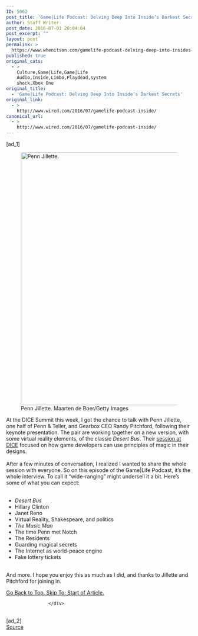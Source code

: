 ```yaml
---
ID: 5062
post_title: 'Game|Life Podcast: Delving Deep Into Inside‘s Darkest Secrets'
author: Staff Writer
post_date: 2016-07-01 20:04:04
post_excerpt: ""
layout: post
permalink: >
  https://www.whenitson.com/gamelife-podcast-delving-deep-into-insides-darkest-secrets/
published: true
original_cats:
  - >
    Culture,Game|Life,Game|Life
    Audio,Inside,Limbo,Playdead,system
    shock,Xbox One
original_title:
  - 'Game|Life Podcast: Delving Deep Into Inside‘s Darkest Secrets'
original_link:
  - >
    http://www.wired.com/2016/07/gamelife-podcast-inside/
canonical_url:
  - >
    http://www.wired.com/2016/07/gamelife-podcast-inside/
---
```

 [ad_1]
<br><div id="start-of-content"><article class="content link-underline relative body-copy border-b pad-b-50" data-js="content" itemprop="articleBody" readability="27.029384756657"><figure id="attachment_1977663" class="wp-caption landscape alignnone  relative" data-js="fader"><a href="https://www.wired.com/wp-content/uploads/2016/02/GettyImages-506601832.jpg"><img src="http://www.whenitson.com/wp-content/uploads/2016/05/1462584428_485_GameLife-Podcast-Our-Uncharted-4-Adventure-Journal.jpg" alt="Penn Jillette." width="1024" height="683" class="size-large wp-image-1977663"/></a><figcaption class="wp-caption-text link-underline">Penn Jillette. <span class="credit link-underline-sm"><span aria-hidden="true" class="ui ui ui-photo inline-block ui-credit relative opacity-5 marg-r-micro"/> Maarten de Boer/Getty Images</span></figcaption></figure>
At the DICE Summit this week, I got the chance to talk with Penn Jillette, one half of Penn &amp; Teller, and Gearbox CEO Randy Pitchford, following their keynote presentation. The pair are working together on a new version, with some virtual reality elements, of the classic <em>Desert Bus</em>. Their <a href="https://youtu.be/OMbU95WtZlY?t=34m30s" target="_blank">session at DICE</a> focused on how game developers can use principles of magic in their designs.<br/> <br/>After a few minutes of conversation, I realized I wanted to share the whole session with everyone. So on this episode of the Game|Life Podcast, it’s the whole interview. To call it “wide-ranging” might undersell it a bit. Here’s some of what you can expect:<br/> 
<ul><li><em>Desert Bus</em></li>
<li>Hillary Clinton</li>
<li>Janet Reno</li>
<li>Virtual Reality, Shakespeare, and politics</li>
<li><em>The Music Man</em></li>
<li>The time Penn met Notch</li>
<li>The Residents</li>
<li>Guarding magical secrets</li>
<li>The Internet as world-peace engine</li>
<li>Fake lottery tickets</li>
</ul><p> <br/>And more. I hope you enjoy this as much as I did, and thanks to Jillette and Pitchford for joining in.</p>
							<a class="visually-hidden skip-to-text-link focusable bg-white" href="#start-of-content">Go Back to Top. Skip To: Start of Article.</a>
						</article>


					</div>
<br>[ad_2]
<br><a href="http://www.wired.com/2016/07/gamelife-podcast-inside/">Source </a>